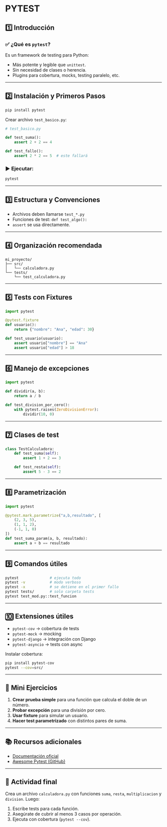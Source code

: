 # PYTEST

## 1️⃣ Introducción

### ✅ ¿Qué es `pytest`?

Es un framework de testing para Python:

* Más potente y legible que `unittest`.
* Sin necesidad de clases o herencia.
* Plugins para cobertura, mocks, testing paralelo, etc.

---

## 2️⃣ Instalación y Primeros Pasos

```bash
pip install pytest
```

Crear archivo `test_basico.py`:

```python
# test_basico.py

def test_suma():
    assert 2 + 2 == 4

def test_fallo():
    assert 2 * 2 == 5  # este fallará
```

### ▶ Ejecutar:

```bash
pytest
```

---

## 3️⃣ Estructura y Convenciones

* Archivos deben llamarse `test_*.py`
* Funciones de test: `def test_algo():`
* `assert` se usa directamente.

---

## 4️⃣ Organización recomendada

```
mi_proyecto/
├── src/
│   └── calculadora.py
└── tests/
    └── test_calculadora.py
```

---

## 5️⃣ Tests con Fixtures

```python
import pytest

@pytest.fixture
def usuario():
    return {"nombre": "Ana", "edad": 30}

def test_usuario(usuario):
    assert usuario["nombre"] == "Ana"
    assert usuario["edad"] > 18
```

---

## 6️⃣ Manejo de excepciones

```python
import pytest

def dividir(a, b):
    return a / b

def test_division_por_cero():
    with pytest.raises(ZeroDivisionError):
        dividir(10, 0)
```

---

## 7️⃣ Clases de test

```python
class TestCalculadora:
    def test_suma(self):
        assert 1 + 2 == 3

    def test_resta(self):
        assert 5 - 3 == 2
```

---

## 8️⃣ Parametrización

```python
import pytest

@pytest.mark.parametrize("a,b,resultado", [
    (2, 3, 5),
    (1, 1, 2),
    (-1, 1, 0)
])
def test_suma_param(a, b, resultado):
    assert a + b == resultado
```

---

## 9️⃣ Comandos útiles

```bash
pytest              # ejecuta todo
pytest -v           # modo verboso
pytest -x           # se detiene en el primer fallo
pytest tests/       # solo carpeta tests
pytest test_mod.py::test_funcion
```

---

## 🔟 Extensiones útiles

* `pytest-cov` → cobertura de tests
* `pytest-mock` → mocking
* `pytest-django` → integración con Django
* `pytest-asyncio` → tests con async

Instalar cobertura:

```bash
pip install pytest-cov
pytest --cov=src/
```

---

## 🧩 Mini Ejercicios

1. **Crear prueba simple** para una función que calcula el doble de un número.
2. **Probar excepción** para una división por cero.
3. **Usar fixture** para simular un usuario.
4. **Hacer test parametrizado** con distintos pares de suma.

---

## 📚 Recursos adicionales

* [Documentación oficial](https://docs.pytest.org)
* [Awesome Pytest (GitHub)](https://github.com/augustogoulart/awesome-pytest)

---

## 🧠 Actividad final

Crea un archivo `calculadora.py` con funciones `suma`, `resta`, `multiplicacion` y `division`. Luego:

1. Escribe tests para cada función.
2. Asegúrate de cubrir al menos 3 casos por operación.
3. Ejecuta con cobertura (`pytest --cov`).
